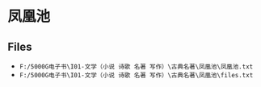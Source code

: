 # 凤凰池

## Files

- `F:/5000G电子书\I01-文学（小说 诗歌 名著 写作）\古典名著\凤凰池\凤凰池.txt`
- `F:/5000G电子书\I01-文学（小说 诗歌 名著 写作）\古典名著\凤凰池\files.txt`
